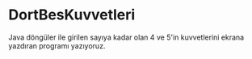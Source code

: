 # DortBesKuvvetleri
Java döngüler ile girilen sayıya kadar olan 4 ve 5'in kuvvetlerini ekrana yazdıran programı yazıyoruz.

